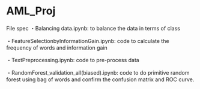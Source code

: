 # AML_Proj
File spec
・Balancing data.ipynb: to balance the data in terms of class

・FeatureSelectionbyInformationGain.ipynb: code to calculate the frequency of words and information gain

・TextPreprocessing.ipynb: code to pre-process data

・RandomForest_validation_all(biased).ipynb: code to do primitive random forest using bag of words and confirm the confusion matrix and ROC curve.
